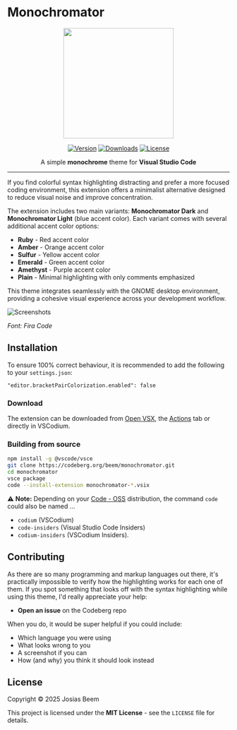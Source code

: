 # Monochromator

<p align="center">
  <img src="https://codeberg.org/beem/monochromator/raw/branch/master/images/icon.png" height=250 width=250 />
</p>

<p align="center">
  <a href="https://open-vsx.org/extension/beem/monochromator"><img src="https://img.shields.io/open-vsx/v/beem/monochromator?label=Version&color=%23ffffff" alt="Version" /></a>
  <a href="https://open-vsx.org/extension/beem/monochromator"><img src="https://img.shields.io/open-vsx/dt/beem/monochromator?label=Downloads&color=%23ffffff" alt="Downloads" /></a>
  <a href="https://codeberg.org/beem/monochromator/raw/branch/master/LICENSE"><img src="https://img.shields.io/badge/License-MIT-%23ffffff" alt="License" /></a>
</p>

<p align="center">
  A simple <b>monochrome</b> theme for <b>Visual Studio Code</b>
</p>

---

If you find colorful syntax highlighting distracting and prefer a more focused coding environment, this extension offers a minimalist alternative designed to reduce visual noise and improve concentration.

The extension includes two main variants: **Monochromator Dark** and **Monochromator Light** (blue accent color). Each variant comes with several additional accent color options:

- **Ruby** - Red accent color
- **Amber** - Orange accent color
- **Sulfur** - Yellow accent color
- **Emerald** - Green accent color
- **Amethyst** - Purple accent color
- **Plain** - Minimal highlighting with only comments emphasized

This theme integrates seamlessly with the GNOME desktop environment, providing a cohesive visual experience across your development workflow.

![Screenshots](https://codeberg.org/beem/monochromator/raw/branch/master/images/screenshots.webp)

*Font: Fira Code*

## Installation

To ensure 100% correct behaviour, it is recommended to add the following to your `settings.json`:

```
"editor.bracketPairColorization.enabled": false
```

### Download

The extension can be downloaded from [Open VSX](https://open-vsx.org/extension/beem/monochromator), the [Actions](https://codeberg.org/beem/monochromator/actions) tab or directly in VSCodium.

### Building from source

```sh
npm install -g @vscode/vsce
git clone https://codeberg.org/beem/monochromator.git
cd monochromator
vsce package
code --install-extension monochromator-*.vsix
```

⚠️ **Note:** Depending on your [Code - OSS](https://github.com/microsoft/vscode) distribution, the command `code` could also be named ...
- `codium` (VSCodium)
- `code-insiders` (Visual Studio Code Insiders)
- `codium-insiders` (VSCodium Insiders).

## Contributing

As there are so many programming and markup languages out there, it's practically impossible to verify how the highlighting works for each one of them. If you spot something that looks off with the syntax highlighting while using this theme, I'd really appreciate your help:

- **Open an issue** on the Codeberg repo

When you do, it would be super helpful if you could include:

- Which language you were using
- What looks wrong to you
- A screenshot if you can
- How (and why) you think it should look instead

## License

Copyright © 2025 Josias Beem

This project is licensed under the **MIT License** - see the `LICENSE` file for details.
